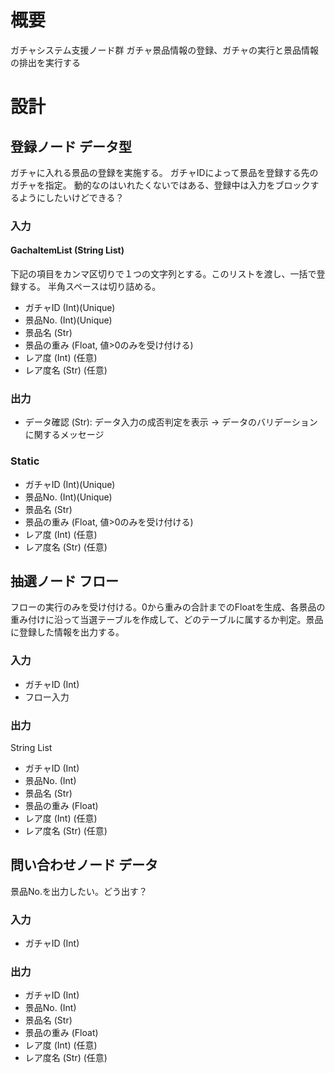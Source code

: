 # 概要

ガチャシステム支援ノード群
ガチャ景品情報の登録、ガチャの実行と景品情報の排出を実行する

# 設計

## 登録ノード データ型

ガチャに入れる景品の登録を実施する。
ガチャIDによって景品を登録する先のガチャを指定。
動的なのはいれたくないではある、登録中は入力をブロックするようにしたいけどできる？

### 入力

#### GachaItemList (String List)

下記の項目をカンマ区切りで１つの文字列とする。このリストを渡し、一括で登録する。
半角スペースは切り詰める。
- ガチャID (Int)(Unique)
- 景品No. (Int)(Unique)
- 景品名 (Str)
- 景品の重み (Float, 値>0のみを受け付ける)
- レア度 (Int) (任意)
- レア度名 (Str) (任意)

### 出力

- データ確認 (Str): データ入力の成否判定を表示 -> データのバリデーションに関するメッセージ

### Static

- ガチャID (Int)(Unique)
- 景品No. (Int)(Unique)
- 景品名 (Str)
- 景品の重み (Float, 値>0のみを受け付ける)
- レア度 (Int) (任意)
- レア度名 (Str) (任意)

## 抽選ノード フロー

フローの実行のみを受け付ける。0から重みの合計までのFloatを生成、各景品の重み付けに沿って当選テーブルを作成して、どのテーブルに属するか判定。景品に登録した情報を出力する。

### 入力

- ガチャID (Int)
- フロー入力

### 出力

String List
- ガチャID (Int)
- 景品No. (Int)
- 景品名 (Str)
- 景品の重み (Float)
- レア度 (Int) (任意)
- レア度名 (Str) (任意)

## 問い合わせノード データ

景品No.を出力したい。どう出す？

### 入力

- ガチャID (Int)

### 出力

- ガチャID (Int)
- 景品No. (Int)
- 景品名 (Str)
- 景品の重み (Float)
- レア度 (Int) (任意)
- レア度名 (Str) (任意)
